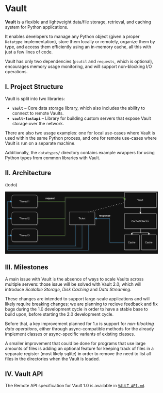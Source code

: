 # Vault

**Vault** is a flexible and lightweight data/file storage, retrieval, and caching system for Python applications.  

It enables developers to manage any Python object (given a proper `Datatype` implementation), store them locally or remotely, organize them by type, and access them efficiently using an in-memory cache, all this with just a few lines of code.  

Vault has only two dependencies (`psutil` and `requests`, which is optional), encourages memory usage monitoring, and will support non-blocking I/O operations.

## I. Project Structure

Vault is split into two libraries:

- **`vault`** – Core data storage library, which also includes the ability to connect to remote Vaults.
- **`vault-fastapi`** – Library for building custom servers that expose Vault storage over the network.

There are also two usage examples: one for local use-cases where Vault is used within the same Python process, and one for remote use-cases where Vault is run on a separate machine.  

Additionally, the `datatypes/` directory contains example wrappers for using Python types from common libraries with Vault.


## II. Architecture

(todo)

![Diagram for showing the core in-memory cache for accessing data](https://github.com/djtech-dev/vault/blob/fe1bf1beffe63cf73cb1e049c6383c0a762f2aa8/.readme_assets/system_architecture_1.png)

## III. Milestones

A main issue with Vault is the absence of ways to scale Vaults across multiple servers: those issue will be solved with Vault 2.0, which will introduce *Scalable Storage*, *Disk Caching* and *Data Streaming*.

These changes are intended to support large-scale applications and will likely require breaking changes; we are planning to recieve feedback and fix bugs during the 1.0 development cycle in order to have a stable base to build upon, before starting the 2.0 development cycle.

Before that, a key improvement planned for 1.x is support for *non-blocking data operations*, either through async-compatible methods for the already implement classes or async-specific variants of existing classes.

A smaller improvement that could be done for programs that use large amounts of files is adding an optional feature for keeping track of files in a separate register (most likely sqlite) in order to remove the need to list all files in the directories when the Vault is loaded.

## IV. Vault API

The Remote API specification for Vault 1.0 is available in [`VAULT_API.md`](./VAULT_API.md).

